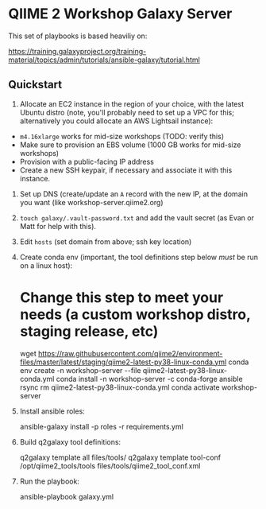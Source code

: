 # QIIME 2 Workshop Galaxy Server

This set of playbooks is based heaviliy on:

https://training.galaxyproject.org/training-material/topics/admin/tutorials/ansible-galaxy/tutorial.html

## Quickstart

1. Allocate an EC2 instance in the region of your choice, with the latest
   Ubuntu distro (note, you'll probably need to set up a VPC for this;
   alternatively you could allocate an AWS Lightsail instance):
  - `m4.16xlarge` works for mid-size workshops (TODO: verify this)
  - Make sure to provision an EBS volume (1000 GB works for mid-size workshops)
  - Provision with a public-facing IP address
  - Create a new SSH keypair, if necessary and associate it with this instance.
1. Set up DNS (create/update an `A` record with the new IP, at the domain you
   want (like workshop-server.qiime2.org)
1. `touch galaxy/.vault-password.txt` and add the vault secret (as Evan or Matt
   for help with this).
1. Edit `hosts` (set domain from above; ssh key location)
1. Create conda env (important, the tool definitions step below _must_ be run
   on a linux host):

    # Change this step to meet your needs (a custom workshop distro, staging release, etc)
    wget https://raw.githubusercontent.com/qiime2/environment-files/master/latest/staging/qiime2-latest-py38-linux-conda.yml
    conda env create -n workshop-server --file qiime2-latest-py38-linux-conda.yml
    conda install -n workshop-server -c conda-forge ansible rsync
    rm qiime2-latest-py38-linux-conda.yml
    conda activate workshop-server

1. Install ansible roles:

    ansible-galaxy install -p roles -r requirements.yml

1. Build q2galaxy tool definitions:

    q2galaxy template all files/tools/
    q2galaxy template tool-conf /opt/qiime2_tools/tools files/tools/qiime2_tool_conf.xml

1. Run the playbook:

    ansible-playbook galaxy.yml
